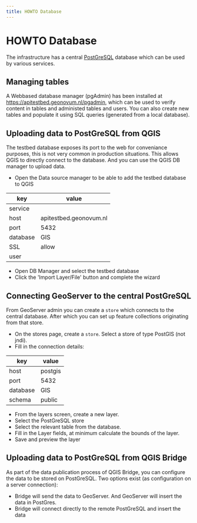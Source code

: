 ```yaml
---
title: HOWTO Database
---
```


# HOWTO Database

The infrastructure has a central [PostGreSQL](https://www.postgresql.org/) database which can be used by various services.

## Managing tables

A Webbased database manager (pgAdmin) has been installed at https://apitestbed.geonovum.nl/pgadmin, which can be used to verify content in tables and administed tables and users. You can also create new tables and populate it using SQL queries (generated from a local database).

## Uploading data to PostGreSQL from QGIS

The testbed database exposes its port to the web for conveniance purposes, this is not very common in production situations. This allows QGIS to directly connect to the database. And you can use the QGIS DB manager to upload data.

- Open the Data source manager to be able to add the testbed database to QGIS

| key | value |
| --- | --- |
| service | |
| host | apitestbed.geonovum.nl |
| port | 5432 |
| database | GIS |
| SSL | allow |
| user |  |

- Open DB Manager and select the testbed database
- Click the 'Import Layer/File' button and complete the wizard

## Connecting GeoServer to the central PostGreSQL

From GeoServer admin you can create a `store` which connects to the central database. After which you can set up feature collections originating from that store. 

- On the stores page, create a `store`. Select a store of type PostGIS (not jndi). 
- Fill in the connection details:

| key | value |
| --- | --- |
| host | postgis |
| port | 5432 |
| database | GIS |
| schema | public |

- From the layers screen, create a new layer.
- Select the PostGreSQL store
- Select the relevant table from the database. 
- Fill in the Layer fields, at minimum calculate the bounds of the layer.
- Save and preview the layer

## Uploading data to PostGreSQL from QGIS Bridge

As part of the data publication process of QGIS Bridge, you can configure the data to be stored on PostGreSQL. Two options exist (as configuration on a server connection):
- Bridge will send the data to GeoServer. And GeoServer will insert the data in PostGres.
- Bridge will connect directly to the remote PostGreSQL and insert the data


